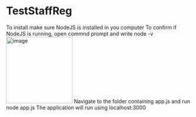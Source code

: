 # TestStaffReg

To install make sure NodeJS is installed in you computer
To confirm if NodeJS is running, open commnd prompt and write node -v 
<img width="179" alt="image" src="https://github.com/user-attachments/assets/b30dad4e-8dbb-4d3d-92cd-32930780619f" />
Navigate to the folder containing app.js and run node app.js
The application will run using localhost:3000

